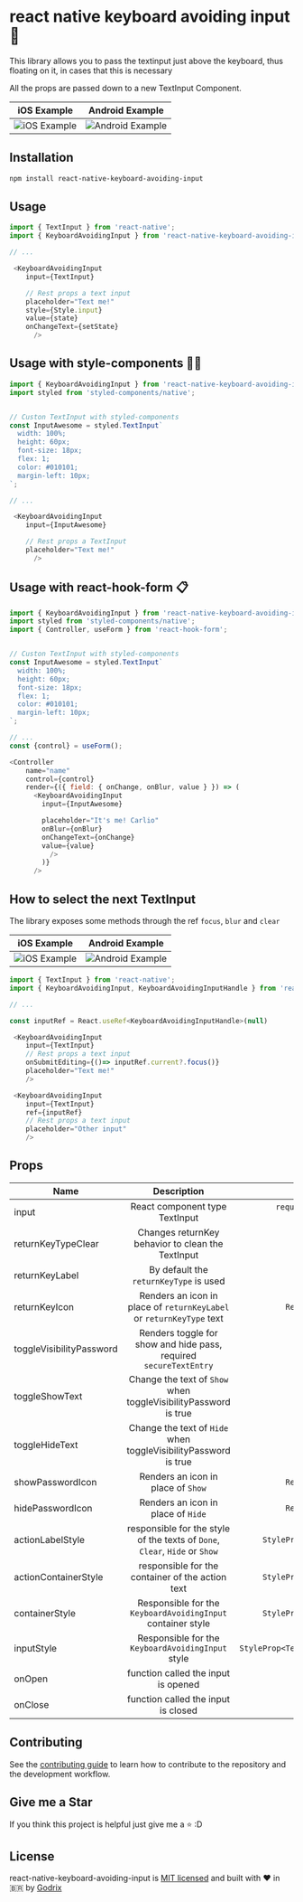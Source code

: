 # react native keyboard avoiding input 📲
This library allows you to pass the textinput just above the keyboard, thus floating on it, in cases that this is necessary

All the props are passed down to a new TextInput Component.

|           iOS Example            |           Android Example        |
| :---------------------------: | :---------------------------: |
| ![iOS Example](./.github/images/ios/sample.gif) | ![Android Example](./.github/images/android/sample.gif) |

## Installation

```sh
npm install react-native-keyboard-avoiding-input
```

## Usage

```js
import { TextInput } from 'react-native';
import { KeyboardAvoidingInput } from 'react-native-keyboard-avoiding-input';

// ...

 <KeyboardAvoidingInput
    input={TextInput}

    // Rest props a text input
    placeholder="Text me!"
    style={Style.input}
    value={state}
    onChangeText={setState}
      />
```

## Usage with style-components 💅🏾

```js
import { KeyboardAvoidingInput } from 'react-native-keyboard-avoiding-input';
import styled from 'styled-components/native';


// Custon TextInput with styled-components
const InputAwesome = styled.TextInput`
  width: 100%;
  height: 60px;
  font-size: 18px;
  flex: 1;
  color: #010101;
  margin-left: 10px;
`;

// ...

 <KeyboardAvoidingInput
    input={InputAwesome}

    // Rest props a TextInput
    placeholder="Text me!"
      />
```
## Usage with react-hook-form 📋

```js
import { KeyboardAvoidingInput } from 'react-native-keyboard-avoiding-input';
import styled from 'styled-components/native';
import { Controller, useForm } from 'react-hook-form';


// Custon TextInput with styled-components
const InputAwesome = styled.TextInput`
  width: 100%;
  height: 60px;
  font-size: 18px;
  flex: 1;
  color: #010101;
  margin-left: 10px;
`;

// ...
const {control} = useForm();

<Controller
    name="name"
    control={control}
    render={({ field: { onChange, onBlur, value } }) => (
      <KeyboardAvoidingInput
        input={InputAwesome}

        placeholder="It's me! Carlio"
        onBlur={onBlur}
        onChangeText={onChange}
        value={value}
          />
        )}
      />
```
## How to select the next TextInput
The library exposes some methods through the ref `focus`, `blur` and `clear`

|           iOS Example            |           Android Example        |
| :---------------------------: | :---------------------------: |
| ![iOS Example](./.github/images/ios/sample-ref.gif) | ![Android Example](./.github/images/android/sample-ref.gif) |

```js
import { TextInput } from 'react-native';
import { KeyboardAvoidingInput, KeyboardAvoidingInputHandle } from 'react-native-keyboard-avoiding-input';

// ...

const inputRef = React.useRef<KeyboardAvoidingInputHandle>(null)

 <KeyboardAvoidingInput
    input={TextInput}
    // Rest props a text input
    onSubmitEditing={()=> inputRef.current?.focus()}
    placeholder="Text me!"
    />

 <KeyboardAvoidingInput
    input={TextInput}
    ref={inputRef}
    // Rest props a text input
    placeholder="Other input"
    />

```

## Props

| Name   |      Description      |  Details |
|----------|:-------------:|------:|
| input |  React component type TextInput | `required` TextInput Component |
|returnKeyTypeClear| Changes returnKey behavior to clean the TextInput | `boolean` |
|returnKeyLabel| By default the `returnKeyType` is used | `string` |
|returnKeyIcon| Renders an icon in place of `returnKeyLabel` or `returnKeyType` text  | `React component` |
|toggleVisibilityPassword| Renders toggle for show and hide pass, required `secureTextEntry` | `boolean` |
|toggleShowText|Change the text of `Show` when toggleVisibilityPassword is true | `string` |
|toggleHideText| Change the text of `Hide` when toggleVisibilityPassword is true | `string` |
|showPasswordIcon| Renders an icon in place of `Show` | `React component` |
|hidePasswordIcon|Renders an icon in place of `Hide`| `React component` |
|actionLabelStyle| responsible for the style of the texts of `Done`, `Clear`, `Hide` or `Show` | `StyleProp<TextStyle>` |
|actionContainerStyle| responsible for the container of the action text | `StyleProp<ViewStyle>` |
|containerStyle| Responsible for the `KeyboardAvoidingInput` container style | `StyleProp<ViewStyle>` |
|inputStyle| Responsible for the `KeyboardAvoidingInput` style | `StyleProp<TextInputStyle>`  |
|onOpen| function called the input is opened | `function` |
|onClose| function called the input is closed| `function` |

## Contributing

See the [contributing guide](CONTRIBUTING.md) to learn how to contribute to the repository and the development workflow.

## Give me a Star
If you think this project is helpful just give me a ⭐️ :D

## License

react-native-keyboard-avoiding-input is [MIT licensed](https://github.com/godrix/react-native-keyboard-avoiding-input/tree/main/LICENSE) and built with ❤️ in 🇧🇷 by [Godrix](https://www.linkedin.com/in/carlosgodri/)

